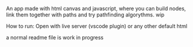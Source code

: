 An app made with html canvas and javascript, where you can build nodes, link them together with paths and try pathfinding algorythms.
wip

How to run:
Open with live server (vscode plugin) or any other default html 

a normal readme file is work in progress